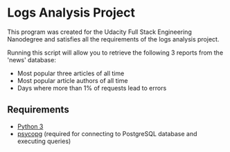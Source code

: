 # Logs Analysis Project

This program was created for the Udacity Full Stack Engineering Nanodegree and satisfies all the requirements of the logs analysis project.

Running this script will allow you to retrieve the following 3 reports from the 'news' database:

- Most popular three articles of all time
- Most popular article authors of all time
- Days where more than 1% of requests lead to errors

## Requirements

- [Python 3](https://www.python.org/downloads/)
- [psycopg](http://initd.org/psycopg/) (required for connecting to PostgreSQL database and executing queries)
